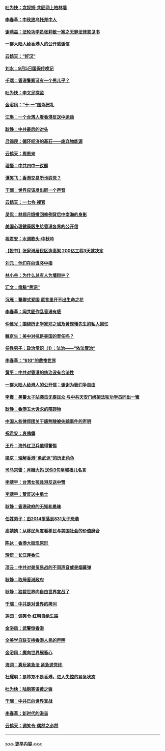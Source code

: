 #### [吐为快：念奴娇‧共匪网上柏林墙](../pages/nsc993/n11519122.md?t=09140211) 
#### [李春草：中秋致乌托邦中人](../pages/nsc993/n11518776.md?t=09140211) 
#### [谢燕益：法轮功学员张莉敏一案之无罪法律意见书](../pages/nsc993/n11517600.md?t=09140211) 
#### [一群大陆人给香港人的公开感谢信](../pages/nsc993/n11514797.md?t=09140211) 
#### [云鹤天：“好汉”](../pages/nsc993/n11513536.md?t=09140211) 
#### [刘水：9月5日国保传唤记](../pages/nsc993/n11513460.md?t=09140211) 
#### [千瑞：香港警察可有一个男儿乎？](../pages/nsc993/n11513109.md?t=09140211) 
#### [吐为快：李文足探监](../pages/nsc993/n11509622.md?t=09140211) 
#### [金浴凤：“十‧一”国殇贺礼](../pages/nsc993/n11509593.md?t=09140211) 
#### [江琳：一个台湾人看香港反送中运动](../pages/nsc993/n11509211.md?t=09140211) 
#### [耿静：中共最后的对头](../pages/nsc993/n11508308.md?t=09140211) 
#### [吕锡民：循环经济的基石——废弃物能源](../pages/nsc993/n11508212.md?t=09140211) 
#### [云鹤天：周恩来](../pages/nsc993/n11508055.md?t=09140211) 
#### [理悟：中共四中一议题](../pages/nsc993/n11507782.md?t=09140211) 
#### [谭笑飞：香港交易所也姓党？](../pages/nsc993/n11507753.md?t=09140211) 
#### [千瑞：世界应该发出同一个声音](../pages/nsc993/n11507290.md?t=09140211) 
#### [云鹤天：一七令‧裸官](../pages/nsc993/n11507177.md?t=09140211) 
#### [吴侃：林郑月娥撤回修例背后中南海的身影](../pages/nsc993/n11506876.md?t=09140211) 
#### [美国心理健康医生给香港各界的公开信](../pages/nsc993/n11506809.md?t=09140211) 
#### [祝君安：水调歌头‧中秋吟](../pages/nsc993/n11506758.md?t=09140211) 
#### [【投书】张家港居民区造高架 200亿工程3天就决定](../pages/nsc993/n11506682.md?t=09140211) 
#### [刘元：他们在向谁竖中指](../pages/nsc993/n11505384.md?t=09140211) 
#### [林小谷：为什么总有人为墙辩护？](../pages/nsc993/n11505226.md?t=09140211) 
#### [汇文：维稳“黑洞”](../pages/nsc993/n11504347.md?t=09140211) 
#### [沉雁：董卿式爱国 谎言里开不出生命之花](../pages/nsc993/n11503215.md?t=09140211) 
#### [李春草：闻共匪作乱香港有感](../pages/nsc993/n11503072.md?t=09140211) 
#### [仲维光：围绕历史学家邓之诚及黄现璠先生的私人回忆](../pages/nsc993/n11501330.md?t=09140211) 
#### [魏京生：美中对抗是美国的责任吗？](../pages/nsc993/n11500723.md?t=09140211) 
#### [任性男子：政治常识（1）：法治——“依法管治”](../pages/nsc993/n11500791.md?t=09140211) 
#### [李春草：“610”的悲惨世界](../pages/nsc993/n11501141.md?t=09140211) 
#### [黄平：中共对香港的统治没有合法性](../pages/nsc993/n11499473.md?t=09140211) 
#### [一群大陆人给港人的公开信：谢谢为我们争自由](../pages/nsc993/n11500402.md?t=09140211) 
#### [李霞：黑警太子站袭击无辜民众 与中共天安门绑架法轮功学员同出一辙](../pages/nsc993/n11499805.md?t=09140211) 
#### [耿静：香港五大诉求的障碍物](../pages/nsc993/n11497578.md?t=09140211) 
#### [中国人权律师团关于唐荆陵被失踪事件的声明](../pages/nsc993/n11500014.md?t=09140211) 
#### [祝君安：哀傀儡](../pages/nsc993/n11499776.md?t=09140211) 
#### [王丹：海外红卫兵值得警惕](../pages/nsc993/n11498138.md?t=09140211) 
#### [梁京：理解香港“勇武派”的历史角色](../pages/nsc993/n11498006.md?t=09140211) 
#### [司马京雷：月娥大妈  送你3句皇城根儿名言](../pages/nsc993/n11497885.md?t=09140211) 
#### [李靖宇：台湾女孩赴港反送中赞](../pages/nsc993/n11497721.md?t=09140211) 
#### [李靖宇：赞反送中勇士](../pages/nsc993/n11497452.md?t=09140211) 
#### [耿静：香港政府的无知和愚昧](../pages/nsc993/n11494238.md?t=09140211) 
#### [任姓男子：由2014堕落到831太子恐袭](../pages/nsc993/n11496683.md?t=09140211) 
#### [高婧婧：从移民角度看移民与美国社会的价值磨合](../pages/nsc993/n11495757.md?t=09140211) 
#### [陈达：香港大街现原形 ](../pages/nsc993/n11495441.md?t=09140211) 
#### [理悟：长江连香江](../pages/nsc993/n11495377.md?t=09140211) 
#### [项云：中共对美贸易战的不同声音或是烟幕弹](../pages/nsc993/n11494929.md?t=09140211) 
#### [耿静：取缔香港政府](../pages/nsc993/n11494218.md?t=09140211) 
#### [耿静：独裁世界向自由世界宣战了](../pages/nsc993/n11494190.md?t=09140211) 
#### [千瑞：中共是对世界的拷问](../pages/nsc993/n11493021.md?t=09140211) 
#### [莲园：调笑令‧红朝自绝生路](../pages/nsc993/n11493011.md?t=09140211) 
#### [金浴凤：武警惊香港](../pages/nsc993/n11492994.md?t=09140211) 
#### [全美学自联支持香港人民的声明](../pages/nsc993/n11492630.md?t=09140211) 
#### [金浴凤：魔向世界展畜心](../pages/nsc993/n11492599.md?t=09140211) 
#### [海网：真玩紧急法 紧急送党终 ](../pages/nsc993/n11492535.md?t=09140211) 
#### [杜耀明：是林郑不是香港，进入失控的紧急状态](../pages/nsc993/n11491420.md?t=09140211) 
#### [吐为快：陆胞寄语黄之锋](../pages/nsc993/n11491117.md?t=09140211) 
#### [千瑞：中共已向世界宣战](../pages/nsc993/n11490123.md?t=09140211) 
#### [李春草：新时代的港首](../pages/nsc993/n11489864.md?t=09140211) 
#### [云鹤天：调笑令·偶然之必然](../pages/nsc993/n11489701.md?t=09140211) 

----
#### [ >>> 更早内容 <<< ](../indexes/nsc993-earlier.md)
